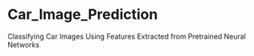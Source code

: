 # Car_Image_Prediction
Classifying Car Images Using Features Extracted from Pretrained Neural Networks
